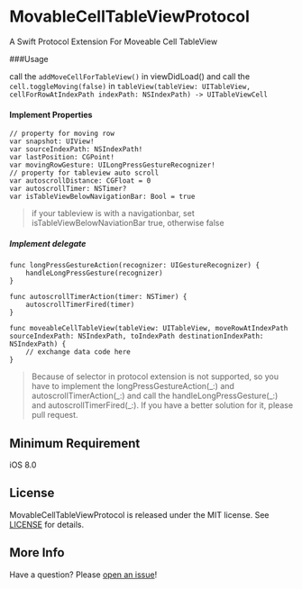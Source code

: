 # MovableCellTableViewProtocol
A Swift Protocol Extension For Moveable Cell TableView

###Usage

call the `addMoveCellForTableView()` in viewDidLoad() and call the `cell.toggleMoving(false)` in `tableView(tableView: UITableView, cellForRowAtIndexPath indexPath: NSIndexPath) -> UITableViewCell`

#### Implement Properties
```
// property for moving row
var snapshot: UIView!
var sourceIndexPath: NSIndexPath!
var lastPosition: CGPoint!
var movingRowGesture: UILongPressGestureRecognizer!
// property for tableview auto scroll
var autoscrollDistance: CGFloat = 0
var autoscrollTimer: NSTimer?
var isTableViewBelowNavigationBar: Bool = true
```
> if your tableview is with a navigationbar, set isTableViewBelowNaviationBar true, otherwise false

#####  Implement delegate
```
func longPressGestureAction(recognizer: UIGestureRecognizer) {
    handleLongPressGesture(recognizer)
}
    
func autoscrollTimerAction(timer: NSTimer) {
    autoscrollTimerFired(timer)
}
    
func moveableCellTableView(tableView: UITableView, moveRowAtIndexPath sourceIndexPath: NSIndexPath, toIndexPath destinationIndexPath: NSIndexPath) {
    // exchange data code here
}
```

> Because of selector in protocol extension is not supported, so you have to implement the longPressGestureAction(\_:) and autoscrollTimerAction(\_:) and call the handleLongPressGesture(\_:) and autoscrollTimerFired(\_:). If you have a better solution for it, please pull request.

## Minimum Requirement
iOS 8.0

## License
MovableCellTableViewProtocol is released under the MIT license. See [LICENSE](https://github.com/StormXX/MoveableCellTableViewProtocol/blob/master/LICENSE) for details.

## More Info
Have a question? Please [open an issue](https://github.com/StormXX/MoveableCellTableViewProtocol/issues/new)!